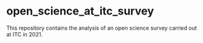 # open_science_at_itc_survey
This repository contains the analysis of an open science survey carried out at ITC in 2021. 
